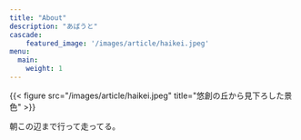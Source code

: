 ```yaml
---
title: "About"
description: "あばうと"
cascade:
    featured_image: '/images/article/haikei.jpeg'
menu:
  main:
    weight: 1
---
```

{{< figure src="/images/article/haikei.jpeg" title="悠創の丘から見下ろした景色" >}}

朝この辺まで行って走ってる。